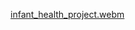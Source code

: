 [infant_health_project.webm](https://github.com/user-attachments/assets/d2c261e9-579f-4dbd-99e5-ed5660e42751)

